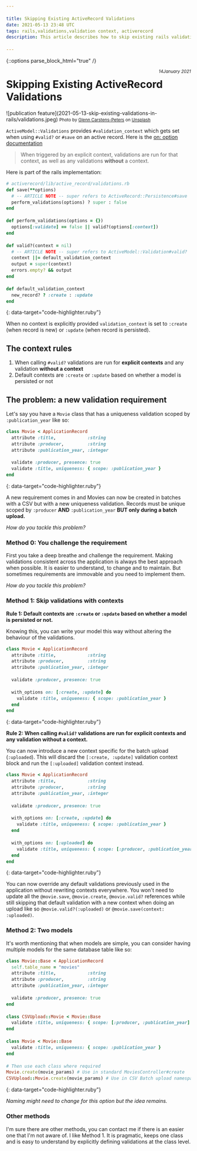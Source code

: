 ```yaml
---

title: Skipping Existing ActiveRecord Validations
date: 2021-05-13 23:48 UTC
tags: rails,validations,validation context, activerecord
description: This article describes how to skip existing rails validations for specific validation contexts.

---
```



{::options parse_block_html="true" /}

<small style="float:right;"> _14January 2021_ </small>

# Skipping Existing ActiveRecord Validations
  
<div class="hero">
  ![publication feature](2021-05-13-skip-existing-validations-in-rails/validations.jpeg)
  <small class="d-block text-center">
    <span>
      Photo by <a href="https://unsplash.com/@glenncarstenspeters?utm_source=unsplash&utm_medium=referral&utm_content=creditCopyText">Glenn Carstens-Peters</a> on <a href="https://unsplash.com/s/photos/planning-checklist?utm_source=unsplash&utm_medium=referral&utm_content=creditCopyText">Unsplash</a>
    </span>
  </small>
</div>

`ActiveModel::Validations` provides `#validation_context` which gets set when using `#valid?` or `#save` on an active record. Here is the [on: option documentation](https://guides.rubyonrails.org/active_record_validations.html#on)

> When triggered by an explicit context, validations are run for that context, as well as any validations **without** a context.

Here is part of the rails implementation:

~~~ruby
# activerecord/lib/active_record/validations.rb
def save(**options)
  # -- ARTICLE NOTE -- super refers to ActiveRecord::Persistence#save
  perform_validations(options) ? super : false 
end

def perform_validations(options = {})
  options[:validate] == false || valid?(options[:context])
end

def valid?(context = nil)
  # -- ARTICLE NOTE -- super refers to ActiveModel::Validation#valid?
  context ||= default_validation_context
  output = super(context)
  errors.empty? && output
end

def default_validation_context
  new_record? ? :create : :update
end
~~~
{: data-target="code-highlighter.ruby"}

When no context is explicitly provided `validation_context` is set to `:create` (when record is new) or `:update` (when record is persisted).

## The context rules

1. When calling `#valid?` validations are run for **explicit contexts** and any validation **without a context**
2. Default contexts are `:create` or `:update` based on whether a model is persisted or not

## The problem: a new validation requirement

Let's say you have a `Movie` class that has a uniqueness validation scoped by `:publication_year` like so: 

~~~ruby
class Movie < ApplicationRecord
  attribute :title,            :string
  attribute :producer,         :string
  attribute :publication_year, :integer

  validate :producer, presence: true
  validate :title, uniqueness: { scope: :publication_year }
end
~~~
{: data-target="code-highlighter.ruby"}

A new requirement comes in and Movies can now be created in batches with a CSV but with a new uniqueness validation. Records must be unique scoped by `:producer` **AND** `:publication_year` **BUT only during a batch upload.** 

*How do you tackle this problem?*

### Method 0: You challenge the requirement

First you take a deep breathe and challenge the requirement. Making validations consistent across the application is always the best approach when possible. It is easier to understand, to change and to maintain. But sometimes requirements are immovable and you need to implement them.

*How do you tackle this problem?*

### Method 1: Skip validations with contexts

**Rule 1: Default contexts are `:create` or `:update` based on whether a model is persisted or not.**

Knowing this, you can write your model this way without altering the behaviour of the validations.

~~~ruby
class Movie < ApplicationRecord
  attribute :title,            :string
  attribute :producer,         :string
  attribute :publication_year, :integer

  validate :producer, presence: true

  with_options on: [:create, :update] do
    validate :title, uniqueness: { scope: :publication_year }
  end
end
~~~
{: data-target="code-highlighter.ruby"}

**Rule 2: When calling `#valid?` validations are run for explicit contexts and any validation without a context.**

You can now introduce a new context specific for the batch upload (`:uploaded`). This will discard the `[:create, :update]` validation context block and run the `[:uploaded]` validation context instead.

~~~ruby
class Movie < ApplicationRecord
  attribute :title,            :string
  attribute :producer,         :string
  attribute :publication_year, :integer

  validate :producer, presence: true

  with_options on: [:create, :update] do
    validate :title, uniqueness: { scope: :publication_year }
  end

  with_options on: [:uploaded] do
    validate :title, uniqueness: { scope: [:producer, :publication_year] }
  end
end
~~~
{: data-target="code-highlighter.ruby"}

You can now override any default validations previously used in the application without rewriting contexts everywhere. You won't need to update all the `@movie.save`, `@movie.create`, `@movie.valid?` references while still skipping that default validation with a new context when doing an upload like so `@movie.valid?(:uploaded)` or `@movie.save(context: :uploaded)`.

### Method 2: Two models

It's worth mentioning that when models are simple, you can consider having multiple models for the same database table like so:

~~~ruby
class Movie::Base < ApplicationRecord
  self.table_name = "movies"
  attribute :title,            :string
  attribute :producer,         :string
  attribute :publication_year, :integer

  validate :producer, presence: true
end

class CSVUpload::Movie < Movie::Base
  validate :title, uniqueness: { scope: [:producer, :publication_year] }
end

class Movie < Movie::Base
  validate :title, uniqueness: { scope: :publication_year }
end

# Then use each class where required
Movie.create(movie_params) # Use in standard MoviesController#create
CSVUpload::Movie.create(movie_params) # Use in CSV Batch upload namespace
~~~
{: data-target="code-highlighter.ruby"}

*Naming might need to change for this option but the idea remains.*

### Other methods

I'm sure there are other methods, you can contact me if there is an easier one that I'm not aware of. I like Method 1. It is pragmatic, keeps one class and is easy to understand by explicitly defining validations at the class level.
